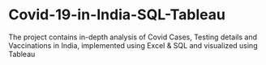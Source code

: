 # Covid-19-in-India-SQL-Tableau
The project contains in-depth analysis of Covid Cases, Testing details and Vaccinations in India, implemented using Excel &amp; SQL and visualized using Tableau
